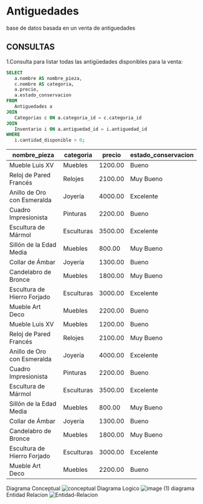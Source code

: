 # Antiguedades
base de datos basada en un venta de antiguedades

## CONSULTAS
   
1.Consulta para listar todas las antigüedades disponibles para la venta:

 ```sql
SELECT 
    a.nombre AS nombre_pieza,
    c.nombre AS categoria,
    a.precio,
    a.estado_conservacion
FROM 
    Antiguedades a
JOIN 
    Categorias c ON a.categoria_id = c.categoria_id
JOIN 
    Inventario i ON a.antiguedad_id = i.antiguedad_id
WHERE 
    i.cantidad_disponible > 0;

 ```
| nombre_pieza                | categoria  | precio  | estado_conservacion |
|-----------------------------|------------|---------|---------------------|
| Mueble Luis XV              | Muebles    | 1200.00 | Bueno               |
| Reloj de Pared Francés      | Relojes    | 2100.00 | Muy Bueno           |
| Anillo de Oro con Esmeralda | Joyería    | 4000.00 | Excelente           |
| Cuadro Impresionista        | Pinturas   | 2200.00 | Bueno               |
| Escultura de Mármol         | Esculturas | 3500.00 | Excelente           |
| Sillón de la Edad Media     | Muebles    |  800.00 | Muy Bueno           |
| Collar de Ámbar             | Joyería    | 1300.00 | Bueno               |
| Candelabro de Bronce        | Muebles    | 1800.00 | Muy Bueno           |
| Escultura de Hierro Forjado | Esculturas | 3000.00 | Excelente           |
| Mueble Art Deco             | Muebles    | 2200.00 | Bueno               |
| Mueble Luis XV              | Muebles    | 1200.00 | Bueno               |
| Reloj de Pared Francés      | Relojes    | 2100.00 | Muy Bueno           |
| Anillo de Oro con Esmeralda | Joyería    | 4000.00 | Excelente           |
| Cuadro Impresionista        | Pinturas   | 2200.00 | Bueno               |
| Escultura de Mármol         | Esculturas | 3500.00 | Excelente           |
| Sillón de la Edad Media     | Muebles    |  800.00 | Muy Bueno           |
| Collar de Ámbar             | Joyería    | 1300.00 | Bueno               |
| Candelabro de Bronce        | Muebles    | 1800.00 | Muy Bueno           |
| Escultura de Hierro Forjado | Esculturas | 3000.00 | Excelente           |
| Mueble Art Deco             | Muebles    | 2200.00 | Bueno               |


Diagrama Conceptual
![conceptual](https://github.com/user-attachments/assets/a7535e4b-29c8-43f7-a022-992b3b10f4f8)
Diagrama Logico
![image (1)](https://github.com/user-attachments/assets/7aafff08-6983-4dca-a497-fabcb77c16f5)
diagrama Entidad Relacion
![Entidad-Relacion](https://github.com/user-attachments/assets/5afa303b-1027-41a5-9b21-5a22b9e44879)
